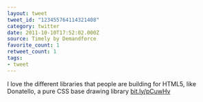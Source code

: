 ```yaml
---
layout: tweet
tweet_id: "123455764114321408"
category: twitter
date: 2011-10-10T17:52:02.000Z
source: Timely by Demandforce
favorite_count: 1
retweet_count: 1
tags:
- tweet
---
```


I love the different libraries that people are building for HTML5, like Donatello, a pure CSS base drawing library [bit.ly/pCuwHv](http://bit.ly/pCuwHv)

